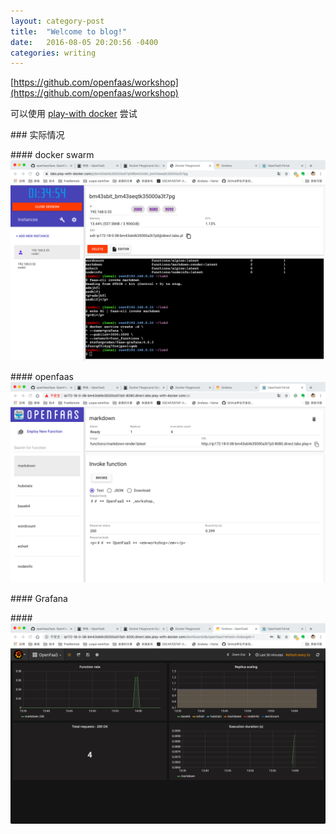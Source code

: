 ```yaml
--- 
layout: category-post
title:  "Welcome to blog!"
date:   2016-08-05 20:20:56 -0400
categories: writing
---
```


[https://github.com/openfaas/workshop](https://github.com/openfaas/workshop)

可以使用 [play-with docker](https://labs.play-with-docker.com/) 尝试

\### 实际情况

\#### docker swarm
![image.png](assert/1569218613975-1798ba92-c245-4aee-957b-7fe57995cf30.png)

\#### openfaas
![image.png](assert/1569218670593-301d1a59-037c-46d1-98db-ee265c22854c.png)

\#### Grafana

\#### ![image.png](assert/1569218734644-289fc627-c441-458d-9130-faa2bb5da678.png)